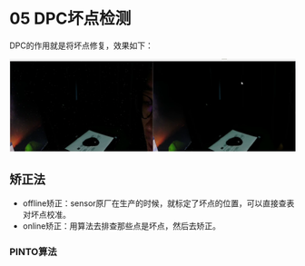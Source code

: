 # 05 DPC坏点检测

DPC的作用就是将坏点修复，效果如下：

![](./src/DPC坏点.png)


## 矫正法

* offline矫正：sensor原厂在生产的时候，就标定了坏点的位置，可以直接查表对坏点校准。
* online矫正：用算法去排查那些点是坏点，然后去矫正。

### PINTO算法

